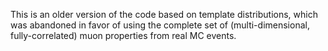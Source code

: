 This is an older version of the code based on template distributions, which was abandoned in favor of using the complete set of (multi-dimensional, fully-correlated) muon properties from real MC events.